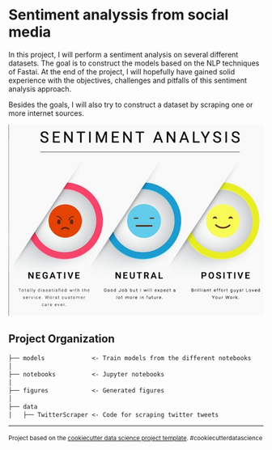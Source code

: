 Sentiment analyssis from social media
==============================

In this project, I will perform a sentiment analysis on several different datasets. The goal is to construct the models based on the NLP techniques of Fastai. At the end of the project, I will hopefully have gained solid experience with the objectives, challenges and pitfalls of this sentiment analysis approach. 

Besides the goals, I will also try to construct a dataset by scraping one or more internet sources.

![sentiment](figures/sentiment-fig.jpg)

Project Organization
------------

    ├── models             <- Train models from the different notebooks
    │
    ├── notebooks          <- Jupyter notebooks 
    │
    ├── figures            <- Generated figures    
    │
    ├── data
    │   ├── TwitterScraper <- Code for scraping twitter tweets
   
--------

<p><small>Project based on the <a target="_blank" href="https://drivendata.github.io/cookiecutter-data-science/">cookiecutter data science project template</a>. #cookiecutterdatascience</small></p>

